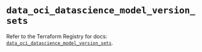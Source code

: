 # `data_oci_datascience_model_version_sets`

Refer to the Terraform Registry for docs: [`data_oci_datascience_model_version_sets`](https://registry.terraform.io/providers/oracle/oci/6.18.0/docs/data-sources/datascience_model_version_sets).
